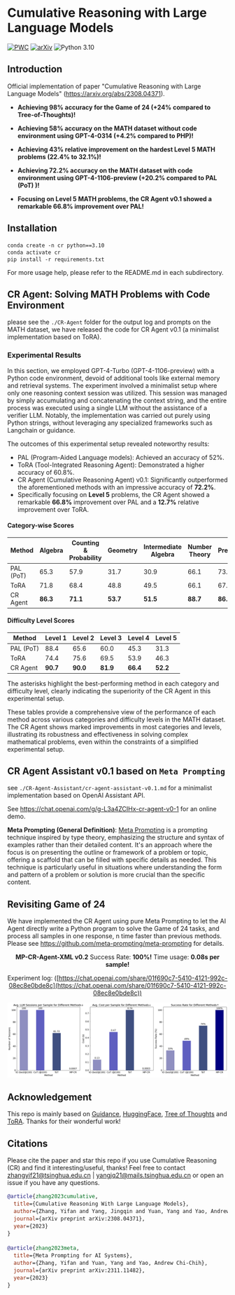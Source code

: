 # Cumulative Reasoning with Large Language Models


[![PWC](https://img.shields.io/endpoint.svg?url=https://paperswithcode.com/badge/cumulative-reasoning-with-large-language/math-word-problem-solving-on-math)](https://paperswithcode.com/sota/math-word-problem-solving-on-math?p=cumulative-reasoning-with-large-language)
[![arXiv](https://img.shields.io/badge/arXiv-Paper-<COLOR>.svg)](https://arxiv.org/abs/2308.04371)
![Python 3.10](https://img.shields.io/badge/python-3.10-green.svg)

## Introduction

Official implementation of paper "Cumulative Reasoning with Large Language Models" (https://arxiv.org/abs/2308.04371).

- **Achieving 98% accuracy for the Game of 24 (+24% compared to Tree-of-Thoughts)!** 

- **Achieving 58% accuracy on the MATH dataset without code environment using GPT-4-0314 (+4.2% compared to PHP)!**

- **Achieving 43% relative improvement on the hardest Level 5 MATH problems (22.4% to 32.1%)!**

- **Achieving 72.2% accuracy on the MATH dataset with code environment using GPT-4-1106-preview (+20.2% compared to PAL (PoT) )!**

- **Focusing on Level 5 MATH problems, the CR Agent v0.1 showed a remarkable 66.8% improvement over PAL!**

## Installation

```
conda create -n cr python==3.10
conda activate cr
pip install -r requirements.txt
```

For more usage help, please refer to the README.md in each subdirectory.


## CR Agent: Solving MATH Problems with Code Environment

please see the `./CR-Agent` folder for the output log and prompts on the MATH dataset, we have released the code for CR Agent v0.1 (a minimalist implementation based on ToRA).

### Experimental Results

In this section, we employed GPT-4-Turbo (GPT-4-1106-preview) with a Python code environment, devoid of additional tools like external memory and retrieval systems. The experiment involved a minimalist setup where only one reasoning context session was utilized. This session was managed by simply accumulating and concatenating the context string, and the entire process was executed using a single LLM without the assistance of a verifier LLM. Notably, the implementation was carried out purely using Python strings, without leveraging any specialized frameworks such as Langchain or guidance.

The outcomes of this experimental setup revealed noteworthy results:
- PAL (Program-Aided Language models): Achieved an accuracy of 52%.
- ToRA (Tool-Integrated Reasoning Agent): Demonstrated a higher accuracy of 60.8%.
- CR Agent (Cumulative Reasoning Agent) v0.1: Significantly outperformed the aforementioned methods with an impressive accuracy of **72.2%**.
- Specifically focusing on **Level 5** problems, the CR Agent showed a remarkable **66.8%** improvement over PAL and a **12.7%** relative improvement over ToRA.

#### Category-wise Scores

| Method    | Algebra | Counting & Probability | Geometry | Intermediate Algebra | Number Theory | Prealgebra | Precalculus |
|-----------|---------|------------------------|----------|----------------------|---------------|------------|-------------|
| PAL (PoT) | 65.3    | 57.9                   | 31.7     | 30.9                 | 66.1          | 73.2       | 23.2        |
| ToRA      | 71.8    | 68.4                   | 48.8     | 49.5                 | 66.1          | 67.1       | 44.6        |
| CR Agent  | **86.3**| **71.1**               | **53.7** | **51.5**             | **88.7**      | **86.6**   | **51.8**    |

#### Difficulty Level Scores

| Method    | Level 1 | Level 2 | Level 3 | Level 4 | Level 5 |
|-----------|---------|---------|---------|---------|---------|
| PAL (PoT) | 88.4    | 65.6    | 60.0    | 45.3    | 31.3    |
| ToRA      | 74.4    | 75.6    | 69.5    | 53.9    | 46.3    |
| CR Agent  | **90.7**| **90.0**| **81.9**| **66.4**| **52.2**|

The asterisks highlight the best-performing method in each category and difficulty level, clearly indicating the superiority of the CR Agent in this experimental setup.

These tables provide a comprehensive view of the performance of each method across various categories and difficulty levels in the MATH dataset. The CR Agent shows marked improvements in most categories and levels, illustrating its robustness and effectiveness in solving complex mathematical problems, even within the constraints of a simplified experimental setup.



## CR Agent Assistant v0.1 based on `Meta Prompting`

see `./CR-Agent-Assistant/cr-agent-assistant-v0.1.md` for a minimalist implementation based on OpenAI Assistant API.

See https://chat.openai.com/g/g-L3a4ZCIHx-cr-agent-v0-1 for an online demo.


**Meta Prompting (General Definition)**: [Meta Prompting](https://github.com/meta-prompting/meta-prompting) is a prompting technique inspired by type theory, emphasizing the structure and syntax of examples rather than their detailed content. It's an approach where the focus is on presenting the outline or framework of a problem or topic, offering a scaffold that can be filled with specific details as needed. This technique is particularly useful in situations where understanding the form and pattern of a problem or solution is more crucial than the specific content. 

## Revisiting Game of 24

We have implemented the CR Agent using pure Meta Prompting to let the AI Agent directly write a Python program to solve the Game of 24 tasks, and process all samples in one response, n time faster than previous methods. Please see https://github.com/meta-prompting/meta-prompting for details.

<center>

**MP-CR-Agent-XML v0.2** Success Rate: **100%!** Time usage: **0.08s per sample!**

Experiment log: ([https://chat.openai.com/share/01f690c7-5410-4121-992c-08ec8e0bde8c](https://chat.openai.com/share/01f690c7-5410-4121-992c-08ec8e0bde8c))

![](./images/plot3.png)

</center>

## Acknowledgement

This repo is mainly based on [Guidance](https://github.com/microsoft/guidance), [HuggingFace](https://huggingface.co/), [Tree of Thoughts](https://github.com/princeton-nlp/tree-of-thought-llm) and [ToRA](https://github.com/microsoft/ToRA). Thanks for their wonderful work!

## Citations
Please cite the paper and star this repo if you use Cumulative Reasoning (CR) and find it interesting/useful, thanks! Feel free to contact zhangyif21@tsinghua.edu.cn | yangjq21@mails.tsinghua.edu.cn or open an issue if you have any questions.

```bibtex
@article{zhang2023cumulative,
  title={Cumulative Reasoning With Large Language Models},
  author={Zhang, Yifan and Yang, Jingqin and Yuan, Yang and Yao, Andrew Chi-Chih},
  journal={arXiv preprint arXiv:2308.04371},
  year={2023}
}

@article{zhang2023meta,
  title={Meta Prompting for AI Systems},
  author={Zhang, Yifan and Yuan, Yang and Yao, Andrew Chi-Chih},
  journal={arXiv preprint arXiv:2311.11482},
  year={2023}
}
```
